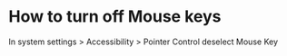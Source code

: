 # How to turn off Mouse keys
In system settings > Accessibility > Pointer Control
deselect Mouse Key